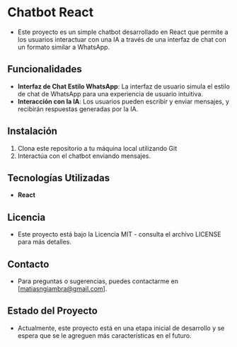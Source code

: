 # Chatbot React

- Este proyecto es un simple chatbot desarrollado en React que permite a los usuarios interactuar con una IA a través de una interfaz de chat con un formato similar a WhatsApp.

## Funcionalidades

- **Interfaz de Chat Estilo WhatsApp**: La interfaz de usuario simula el estilo de chat de WhatsApp para una experiencia de usuario intuitiva.
- **Interacción con la IA**: Los usuarios pueden escribir y enviar mensajes, y recibirán respuestas generadas por la IA.

## Instalación

1. Clona este repositorio a tu máquina local utilizando Git
2. Interactúa con el chatbot enviando mensajes.

## Tecnologías Utilizadas
- **React**

## Licencia
- Este proyecto está bajo la Licencia MIT - consulta el archivo LICENSE para más detalles.

## Contacto
- Para preguntas o sugerencias, puedes contactarme en [matiasngiambra@gmail.com].

## Estado del Proyecto
- Actualmente, este proyecto está en una etapa inicial de desarrollo y se espera que se le agreguen más características en el futuro.

